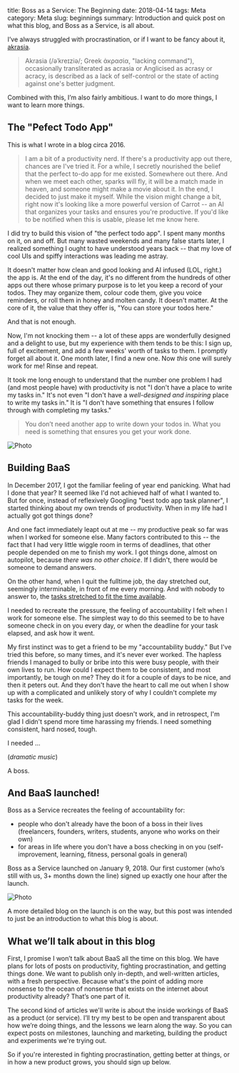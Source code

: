 title: Boss as a Service: The Beginning
date: 2018-04-14
tags: Meta
category: Meta
slug: beginnings
summary: Introduction and quick post on what this blog, and Boss as a Service, is all about.

I’ve always struggled with procrastination, or if I want to be fancy about it, [akrasia](https://en.wikipedia.org/wiki/Akrasia). 

> Akrasia (/əˈkreɪziə/; Greek ἀκρασία, "lacking command"), occasionally transliterated as acrasia or Anglicised as acrasy or acracy, is described as a lack of self-control or the state of acting against one's better judgment.

Combined with this, I’m also fairly ambitious. I want to do more things, I want to learn more things. 

## The "Pefect Todo App"

This is what I wrote in a blog circa 2016. 

> I am a bit of a productivity nerd. If there's a productivity app out there, chances are I've tried it. For a while, I secretly nourished the belief that the perfect to-do app for me existed. Somewhere out there. And when we meet each other, sparks will fly, it will be a match made in heaven, and someone might make a movie about it. In the end, I decided to just make it myself. While the vision might change a bit, right now it's looking like a more powerful version of Carrot -- an AI that organizes your tasks and ensures you're productive. If you'd like to be notified when this is usable, please let me know here.

I did try to build this vision of "the perfect todo app". I spent many months on it, on and off. But many wasted weekends and many false starts later, I realized something I ought to have understood years back -- that my love of cool UIs and spiffy interactions was leading me astray. 

It doesn't matter how clean and good looking and AI infused (LOL, right.) the app is. At the end of the day, it's no different from the hundreds of other apps out there whose primary purpose is to let you keep a record of your todos. They may organize them, colour code them, give you voice reminders, or roll them in honey and molten candy. It doesn't matter. At the core of it, the value that they offer is, "You can store your todos here."

And that is not enough.

Now, I'm not knocking them -- a lot of these apps are wonderfully designed and a delight to use, but my experience with them tends to be this: I sign up, full of excitement, and add a few weeks' worth of tasks to them. I promptly forget all about it. One month later, I find a new one. Now *this* one will surely work for me! Rinse and repeat.

It took me long enough to understand that the number one problem I had (and most people have) with productivity is not "I don't have a place to write my tasks in." It's not even "I don't have a *well-designed and inspiring* place to write my tasks in." It is "I don't have something that ensures I follow through with completing my tasks."

> You don’t need another app to write down your todos in. What you need is something that ensures you get your work done.

![Photo]({attach}images/revelation.png)

## Building BaaS

In December 2017, I got the familiar feeling of year end panicking. What had I done that year? It seemed like I'd not achieved half of what I wanted to. But for once, instead of reflexively Googling "best todo app task planner", I started thinking about my own trends of productivity. When in my life had I actually got got things done?

And one fact immediately leapt out at me -- my productive peak so far was when I worked for someone else. Many factors contributed to this -- the fact that I had very little wiggle room in terms of deadlines, that other people depended on me to finish my work. I got things done, almost on autopilot, because *there was no other choice*. If I didn't, there would be someone to demand answers. 

On the other hand, when I quit the fulltime job, the day stretched out, seemingly interminable, in front of me every morning. And with nobody to answer to, the [tasks stretched to fit the time available](https://en.wikipedia.org/wiki/Parkinson%27s_law).

I needed to recreate the pressure, the feeling of accountability I felt when I work for someone else. The simplest way to do this seemed to be to have someone check in on you every day, or when the deadline for your task elapsed, and ask how it went.

My first instinct was to get a friend to be my "accountability buddy." But I've tried this before, so many times, and it's never ever worked. The hapless friends I managed to bully or bribe into this were busy people, with their own lives to run. How could I expect them to be consistent, and most importantly, be tough on me? They do it for a couple of days to be nice, and then it peters out. And they don't have the heart to call me out when I show up with a complicated and unlikely story of why I couldn't complete my tasks for the week.

This accountability-buddy thing just doesn't work, and in retrospect, I'm glad I didn't spend more time harassing my friends. I need something consistent, hard nosed, tough. 

I needed ...

(*dramatic music*)

A boss.

## And BaaS launched!

Boss as a Service recreates the feeling of accountability for:

* people who don't already have the boon of a boss in their lives (freelancers, founders, writers, students, anyone who works on their own) 
* for areas in life where you don't have a boss checking in on you (self-improvement, learning, fitness, personal goals in general)

Boss as a Service launched on January 9, 2018. Our first customer (who’s still with us, 3+ months down the line) signed up exactly one hour after the launch. 

![Photo]({attach}images/first_user.png)

A more detailed blog on the launch is on the way, but this post was intended to just be an introduction to what this blog is about.

## What we’ll talk about in this blog

First, I promise I won’t talk about BaaS all the time on this blog. We have plans for lots of posts on productivity, fighting procrastination, and getting things done. We want to publish only in-depth, and well-written articles, with a fresh perspective. Because what's the point of adding more nonsense to the ocean of nonsense that exists on the internet about productivity already? That’s one part of it.

The second kind of articles we'll write is about the inside workings of BaaS as a product (or service). I’ll try my best to be open and transparent about how we’re doing things, and the lessons we learn along the way. So you can expect posts on milestones, launching and marketing, building the product and experiments we're trying out.

So if you're interested in fighting procrastination, getting better at things, or in how a new product grows, you should sign up below. 


